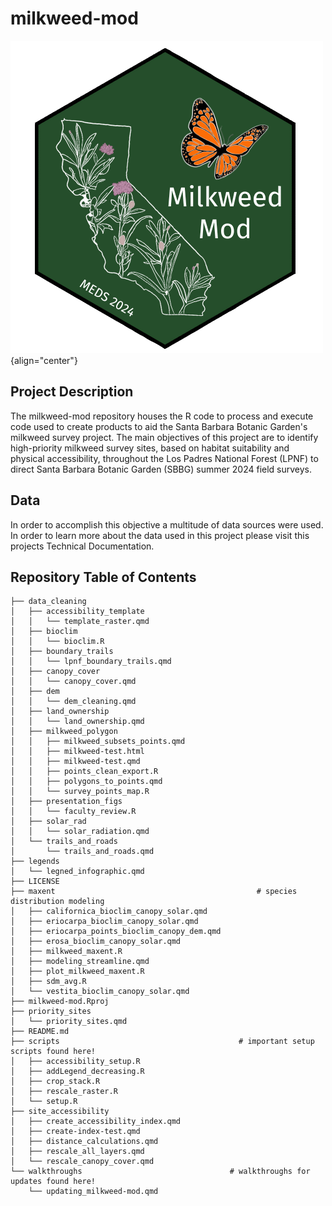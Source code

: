 # milkweed-mod

![MilkweedMod capstone group hexsticker. Dark green background with a white outline of California, filled in with illustrated milkweed plants and an orange monarch butterfly accompanying the text "Milkweed Mod"](outputs/figs/MilkweedMod-transparent.png){align="center"}

## Project Description

The milkweed-mod repository houses the R code to process and execute code used to create products to aid the Santa Barbara Botanic Garden's milkweed survey project. The main objectives of this project are to identify high-priority milkweed survey sites, based on habitat suitability and physical accessibility, throughout the Los Padres National Forest (LPNF) to direct Santa Barbara Botanic Garden (SBBG) summer 2024 field surveys.

## Data

In order to accomplish this objective a multitude of data sources were used. In order to learn more about the data used in this project please visit this projects Technical Documentation.

## Repository Table of Contents

    ├── data_cleaning
    │   ├── accessibility_template
    │   │   └── template_raster.qmd
    │   ├── bioclim
    │   │   └── bioclim.R
    │   ├── boundary_trails
    │   │   └── lpnf_boundary_trails.qmd
    │   ├── canopy_cover
    │   │   └── canopy_cover.qmd
    │   ├── dem
    │   │   └── dem_cleaning.qmd
    │   ├── land_ownership
    │   │   └── land_ownership.qmd
    │   ├── milkweed_polygon
    │   │   ├── milkweed_subsets_points.qmd
    │   │   ├── milkweed-test.html
    │   │   ├── milkweed-test.qmd
    │   │   ├── points_clean_export.R
    │   │   ├── polygons_to_points.qmd
    │   │   └── survey_points_map.R
    │   ├── presentation_figs
    │   │   └── faculty_review.R
    │   ├── solar_rad
    │   │   └── solar_radiation.qmd
    │   └── trails_and_roads
    │       └── trails_and_roads.qmd
    ├── legends
    │   └── legned_infographic.qmd
    ├── LICENSE
    ├── maxent                                             # species distribution modeling
    │   ├── californica_bioclim_canopy_solar.qmd
    │   ├── eriocarpa_bioclim_canopy_solar.qmd
    │   ├── eriocarpa_points_bioclim_canopy_dem.qmd
    │   ├── erosa_bioclim_canopy_solar.qmd
    │   ├── milkweed_maxent.R
    │   ├── modeling_streamline.qmd
    │   ├── plot_milkweed_maxent.R
    │   ├── sdm_avg.R
    │   └── vestita_bioclim_canopy_solar.qmd
    ├── milkweed-mod.Rproj
    ├── priority_sites
    │   └── priority_sites.qmd
    ├── README.md
    ├── scripts                                        # important setup scripts found here!
    │   ├── accessibility_setup.R
    │   ├── addLegend_decreasing.R
    │   ├── crop_stack.R
    │   ├── rescale_raster.R
    │   └── setup.R
    ├── site_accessibility
    │   ├── create_accessibility_index.qmd
    │   ├── create-index-test.qmd
    │   ├── distance_calculations.qmd
    │   ├── rescale_all_layers.qmd
    │   └── rescale_canopy_cover.qmd
    └── walkthroughs                                 # walkthroughs for updates found here!
        └── updating_milkweed-mod.qmd
